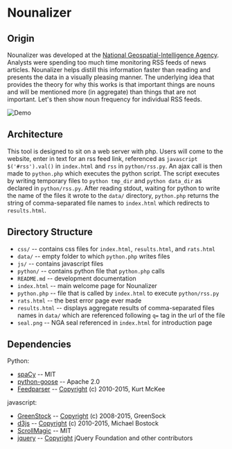 # Nounalizer

Origin
------

Nounalizer was developed at the [National Geospatial-Intelligence Agency](http://www.nga.mil). Analysts were spending too much time monitoring RSS feeds of news articles. Nounalizer helps distill this information faster than reading and presents the data in a visually pleasing manner. The underlying idea that provides the theory for why this works is that important things are nouns and will be mentioned more (in aggregate) than things that are not important. Let's then show noun frequency for individual RSS feeds.


![Demo](https://github.com/ngageoint/Nounalizer/blob/master/images/demo_comp.gif)

Architecture
--------

This tool is designed to sit on a web server with php. Users will come to the website, enter in text for an rss feed link, referenced as ```javascript $('#rss').val()``` in ```index.html``` and ```rss``` in ```python/rss.py```. An ajax call is then made to ```python.php``` which executes the python script. The script executes by writing temporary files to ```python tmp_dir``` and ```python data_dir``` as declared in ```python/rss.py```. After reading stdout, waiting for python to write the name of the files it wrote to the ```data/``` directory, ```python.php``` returns the string of comma-separated file names to ```index.html``` which redirects to ```results.html```.

Directory Structure
---------

* `css/`  --  contains css files for `index.html`, `results.html`, and `rats.html`
* `data/`  --  empty folder to which `python.php` writes files
* `js/`  --  contains javascript files
* `python/`  --  contains python file that `python.php` calls
* `README.md`  --  development documentation
* `index.html`  --  main welcome page for Nounalizer
* `python.php`  --  file that is called by `index.html` to execute `python/rss.py`
* `rats.html`  --  the best error page ever made
* `results.html`  --  displays aggregate results of comma-separated files names in `data/` which are referenced following `q=` tag in the url of the file
* `seal.png`  --  NGA seal referenced in `index.html` for introduction page

Dependencies
----------
Python:
* [spaCy](http://www.spacy.io)  --  MIT
* [python-goose](https://github.com/grangier/python-goose)  --  Apache 2.0
* [Feedparser](https://github.com/kurtmckee/feedparser)  --  [Copyright](https://github.com/kurtmckee/feedparser/blob/develop/LICENSE) (c) 2010-2015, Kurt McKee

javascript:
* [GreenStock](http://greensock.com/)  --  [Copyright](https://greensock.com/standard-license) (c) 2008-2015, GreenSock
* [d3js](https://github.com/mbostock/d3)  --  [Copyright](https://github.com/mbostock/d3/blob/master/LICENSE) (c) 2010-2015, Michael Bostock
* [ScrollMagic](http://scrollmagic.io/)  --  MIT
* [jquery](https://jquery.com/)  --  [Copyright](https://github.com/jquery/jquery/blob/master/LICENSE.txt) jQuery Foundation and other contributors
